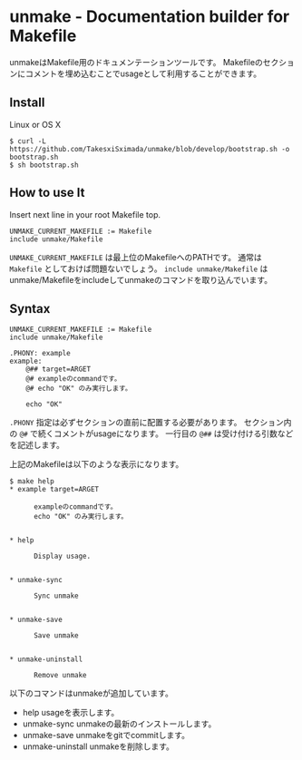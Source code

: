 unmake - Documentation builder for Makefile
===========================================

unmakeはMakefile用のドキュメンテーションツールです。
Makefileのセクションにコメントを埋め込むことでusageとして利用することができます。

Install
-------

Linux or OS X

```
$ curl -L https://github.com/TakesxiSximada/unmake/blob/develop/bootstrap.sh -o bootstrap.sh
$ sh bootstrap.sh
```

How to use It
-------------

Insert next line in your root Makefile top.

```
UNMAKE_CURRENT_MAKEFILE := Makefile
include unmake/Makefile
```

`UNMAKE_CURRENT_MAKEFILE` は最上位のMakefileへのPATHです。
通常は `Makefile` としておけば問題ないでしょう。
`include unmake/Makefile` はunmake/Makefileをincludeしてunmakeのコマンドを取り込んでいます。

Syntax
------

```
UNMAKE_CURRENT_MAKEFILE := Makefile
include unmake/Makefile

.PHONY: example
example:
    @## target=ARGET
    @# exampleのcommandです。
    @# echo "OK" のみ実行します。

    echo "OK"
```

`.PHONY` 指定は必ずセクションの直前に配置する必要があります。
セクション内の `@#` で続くコメントがusageになります。
一行目の `@##` は受け付ける引数などを記述します。

上記のMakefileは以下のような表示になります。

```
$ make help
* example target=ARGET

      exampleのcommandです。
      echo "OK" のみ実行します。


* help

      Display usage.


* unmake-sync

      Sync unmake


* unmake-save

      Save unmake


* unmake-uninstall

      Remove unmake
```

以下のコマンドはunmakeが追加しています。

* help
    usageを表示します。
* unmake-sync
    unmakeの最新のインストールします。
* unmake-save
    unmakeをgitでcommitします。
* unmake-uninstall
    unmakeを削除します。
